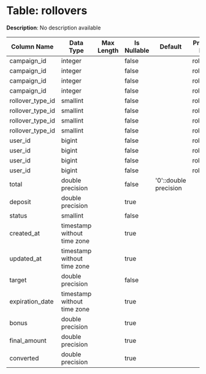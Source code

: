 # Table: rollovers

**Description**: No description available

| Column Name | Data Type | Max Length | Is Nullable | Default | Primary Key | Foreign Key |
|-------------|-----------|------------|-------------|---------|-------------|-------------|
| campaign_id | integer |  | false |  | rollovers | campaigns |
| campaign_id | integer |  | false |  | rollovers | rollovers |
| campaign_id | integer |  | false |  | rollovers | rollovers |
| campaign_id | integer |  | false |  | rollovers | rollovers |
| rollover_type_id | smallint |  | false |  | rollovers | rollovers |
| rollover_type_id | smallint |  | false |  | rollovers | rollovers |
| rollover_type_id | smallint |  | false |  | rollovers | rollovers |
| rollover_type_id | smallint |  | false |  | rollovers | rollover_types |
| user_id | bigint |  | false |  | rollovers | rollovers |
| user_id | bigint |  | false |  | rollovers | rollovers |
| user_id | bigint |  | false |  | rollovers | rollovers |
| user_id | bigint |  | false |  | rollovers | users |
| total | double precision |  | false | '0'::double precision |  |  |
| deposit | double precision |  | true |  |  |  |
| status | smallint |  | false |  |  |  |
| created_at | timestamp without time zone |  | true |  |  |  |
| updated_at | timestamp without time zone |  | true |  |  |  |
| target | double precision |  | false |  |  |  |
| expiration_date | timestamp without time zone |  | true |  |  |  |
| bonus | double precision |  | true |  |  |  |
| final_amount | double precision |  | true |  |  |  |
| converted | double precision |  | true |  |  |  |
